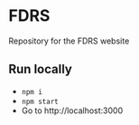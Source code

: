 # FDRS

Repository for the FDRS website

## Run locally

  * `npm i`
  * `npm start`
  * Go to http://localhost:3000
